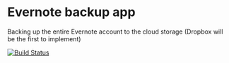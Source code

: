 # Evernote backup app

Backing up the entire Evernote account to the cloud storage (Dropbox will be the first to implement)

[![Build Status](https://travis-ci.org/vittorius/evernote_backup.svg)](https://travis-ci.org/vittorius/evernote_backup)